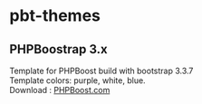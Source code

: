 # pbt-themes

## PHPBoostrap 3.x
Template for PHPBoost build with bootstrap 3.3.7  
Template colors: purple, white, blue.  
Download :  [PHPBoost.com](https://www.phpboost.com/download/63-themes-phpboost-5-1/640-phpboostrap-3x/)
